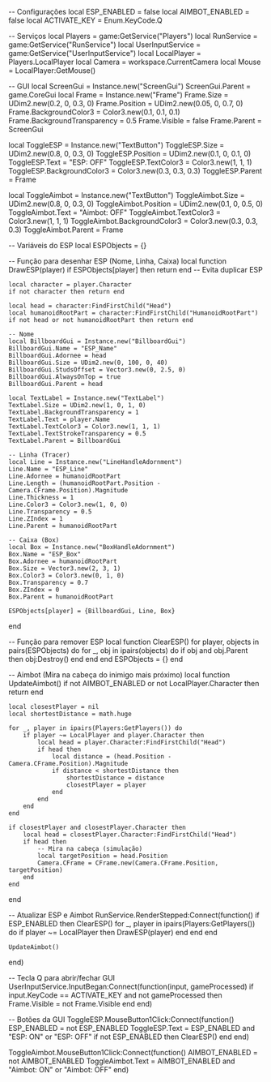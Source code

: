 -- Configurações
local ESP_ENABLED = false
local AIMBOT_ENABLED = false
local ACTIVATE_KEY = Enum.KeyCode.Q

-- Serviços
local Players = game:GetService("Players")
local RunService = game:GetService("RunService")
local UserInputService = game:GetService("UserInputService")
local LocalPlayer = Players.LocalPlayer
local Camera = workspace.CurrentCamera
local Mouse = LocalPlayer:GetMouse()

-- GUI
local ScreenGui = Instance.new("ScreenGui")
ScreenGui.Parent = game.CoreGui
local Frame = Instance.new("Frame")
Frame.Size = UDim2.new(0.2, 0, 0.3, 0)
Frame.Position = UDim2.new(0.05, 0, 0.7, 0)
Frame.BackgroundColor3 = Color3.new(0.1, 0.1, 0.1)
Frame.BackgroundTransparency = 0.5
Frame.Visible = false
Frame.Parent = ScreenGui

local ToggleESP = Instance.new("TextButton")
ToggleESP.Size = UDim2.new(0.8, 0, 0.3, 0)
ToggleESP.Position = UDim2.new(0.1, 0, 0.1, 0)
ToggleESP.Text = "ESP: OFF"
ToggleESP.TextColor3 = Color3.new(1, 1, 1)
ToggleESP.BackgroundColor3 = Color3.new(0.3, 0.3, 0.3)
ToggleESP.Parent = Frame

local ToggleAimbot = Instance.new("TextButton")
ToggleAimbot.Size = UDim2.new(0.8, 0, 0.3, 0)
ToggleAimbot.Position = UDim2.new(0.1, 0, 0.5, 0)
ToggleAimbot.Text = "Aimbot: OFF"
ToggleAimbot.TextColor3 = Color3.new(1, 1, 1)
ToggleAimbot.BackgroundColor3 = Color3.new(0.3, 0.3, 0.3)
ToggleAimbot.Parent = Frame

-- Variáveis do ESP
local ESPObjects = {}

-- Função para desenhar ESP (Nome, Linha, Caixa)
local function DrawESP(player)
    if ESPObjects[player] then return end -- Evita duplicar ESP

    local character = player.Character
    if not character then return end

    local head = character:FindFirstChild("Head")
    local humanoidRootPart = character:FindFirstChild("HumanoidRootPart")
    if not head or not humanoidRootPart then return end

    -- Nome
    local BillboardGui = Instance.new("BillboardGui")
    BillboardGui.Name = "ESP_Name"
    BillboardGui.Adornee = head
    BillboardGui.Size = UDim2.new(0, 100, 0, 40)
    BillboardGui.StudsOffset = Vector3.new(0, 2.5, 0)
    BillboardGui.AlwaysOnTop = true
    BillboardGui.Parent = head

    local TextLabel = Instance.new("TextLabel")
    TextLabel.Size = UDim2.new(1, 0, 1, 0)
    TextLabel.BackgroundTransparency = 1
    TextLabel.Text = player.Name
    TextLabel.TextColor3 = Color3.new(1, 1, 1)
    TextLabel.TextStrokeTransparency = 0.5
    TextLabel.Parent = BillboardGui

    -- Linha (Tracer)
    local Line = Instance.new("LineHandleAdornment")
    Line.Name = "ESP_Line"
    Line.Adornee = humanoidRootPart
    Line.Length = (humanoidRootPart.Position - Camera.CFrame.Position).Magnitude
    Line.Thickness = 1
    Line.Color3 = Color3.new(1, 0, 0)
    Line.Transparency = 0.5
    Line.ZIndex = 1
    Line.Parent = humanoidRootPart

    -- Caixa (Box)
    local Box = Instance.new("BoxHandleAdornment")
    Box.Name = "ESP_Box"
    Box.Adornee = humanoidRootPart
    Box.Size = Vector3.new(2, 3, 1)
    Box.Color3 = Color3.new(0, 1, 0)
    Box.Transparency = 0.7
    Box.ZIndex = 0
    Box.Parent = humanoidRootPart

    ESPObjects[player] = {BillboardGui, Line, Box}
end

-- Função para remover ESP
local function ClearESP()
    for player, objects in pairs(ESPObjects) do
        for _, obj in ipairs(objects) do
            if obj and obj.Parent then
                obj:Destroy()
            end
        end
    end
    ESPObjects = {}
end

-- Aimbot (Mira na cabeça do inimigo mais próximo)
local function UpdateAimbot()
    if not AIMBOT_ENABLED or not LocalPlayer.Character then return end

    local closestPlayer = nil
    local shortestDistance = math.huge

    for _, player in ipairs(Players:GetPlayers()) do
        if player ~= LocalPlayer and player.Character then
            local head = player.Character:FindFirstChild("Head")
            if head then
                local distance = (head.Position - Camera.CFrame.Position).Magnitude
                if distance < shortestDistance then
                    shortestDistance = distance
                    closestPlayer = player
                end
            end
        end
    end

    if closestPlayer and closestPlayer.Character then
        local head = closestPlayer.Character:FindFirstChild("Head")
        if head then
            -- Mira na cabeça (simulação)
            local targetPosition = head.Position
            Camera.CFrame = CFrame.new(Camera.CFrame.Position, targetPosition)
        end
    end
end

-- Atualizar ESP e Aimbot
RunService.RenderStepped:Connect(function()
    if ESP_ENABLED then
        ClearESP()
        for _, player in ipairs(Players:GetPlayers()) do
            if player ~= LocalPlayer then
                DrawESP(player)
            end
        end
    end

    UpdateAimbot()
end)

-- Tecla Q para abrir/fechar GUI
UserInputService.InputBegan:Connect(function(input, gameProcessed)
    if input.KeyCode == ACTIVATE_KEY and not gameProcessed then
        Frame.Visible = not Frame.Visible
    end
end)

-- Botões da GUI
ToggleESP.MouseButton1Click:Connect(function()
    ESP_ENABLED = not ESP_ENABLED
    ToggleESP.Text = ESP_ENABLED and "ESP: ON" or "ESP: OFF"
    if not ESP_ENABLED then
        ClearESP()
    end
end)

ToggleAimbot.MouseButton1Click:Connect(function()
    AIMBOT_ENABLED = not AIMBOT_ENABLED
    ToggleAimbot.Text = AIMBOT_ENABLED and "Aimbot: ON" or "Aimbot: OFF"
end)
